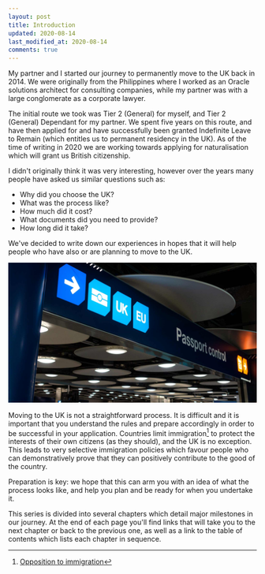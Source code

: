 ```yaml
---
layout: post
title: Introduction
updated: 2020-08-14
last_modified_at: 2020-08-14
comments: true
---
```


My partner and I started our journey to permanently move to the UK back in 2014. We were originally from the Philippines where I worked as an Oracle solutions architect for consulting companies, while my partner was with a large conglomerate as a corporate lawyer.

The initial route we took was Tier 2 (General) for myself, and Tier 2 (General) Dependant for my partner. We spent five years on this route, and have then applied for and have successfully been granted Indefinite Leave to Remain (which entitles us to permanent residency in the UK). As of the time of writing in 2020 we are working towards applying for naturalisation which will grant us British citizenship.

I didn't originally think it was very interesting, however over the years many people have asked us similar questions such as:

* Why did you choose the UK?
* What was the process like?
* How much did it cost?
* What documents did you need to provide?
* How long did it take?

We've decided to write down our experiences in hopes that it will help people who have also or are planning to move to the UK.

![](/assets/heathrow-uk-border.jpg)

Moving to the UK is not a straightforward process. It is difficult and it is important that you understand the rules and prepare accordingly in order to be successful in your application. Countries limit immigration[^opposition-to-immigration] to protect the interests of their own citizens (as they should), and the UK is no exception. This leads to very selective immigration policies which favour people who can demonstratively prove that they can positively contribute to the good of the country.

Preparation is key: we hope that this can arm you with an idea of what the process looks like, and help you plan and be ready for when you undertake it.

This series is divided into several chapters which detail major milestones in our journey. At the end of each page you'll find links that will take you to the next chapter or back to the previous one, as well as a link to the table of contents which lists each chapter in sequence.

[^opposition-to-immigration]: [Opposition to immigration](https://en.wikipedia.org/w/index.php?title=Opposition_to_immigration&oldid=967111371)